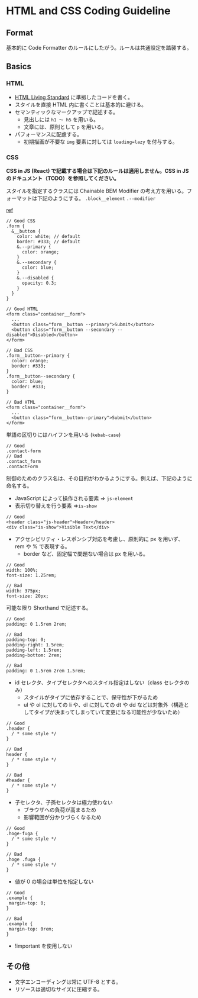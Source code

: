 # HTML and CSS Coding Guideline

## Format

基本的に Code Formatter のルールにしたがう。ルールは共通設定を踏襲する。

## Basics

### HTML

- [HTML Living Standard](https://html.spec.whatwg.org/multipage/) に準拠したコードを書く。
- スタイルを直接 HTML 内に書くことは基本的に避ける。
- セマンティックなマークアップで記述する。
  - 見出しには `h1 〜 h5` を用いる。
  - 文章には、原則として `p` を用いる。
- パフォーマンスに配慮する。
  - 初期描画が不要な `img` 要素に対しては `loading=lazy` を付与する。

### CSS

**CSS in JS (React) で記載する場合は下記のルールは適用しません。CSS in JS のドキュメント（TODO）を参照してください。**

スタイルを指定するクラスには Chainable BEM Modifier の考え方を用いる。フォーマットは下記のようにする。
`.block__element`
`.--modifier`

[ref](https://webuild.envato.com/blog/chainable-bem-modifiers/)

```
// Good CSS
.form {
  &__button {
    color: white; // default
    border: #333; // default
    &.--primary {
      color: orange;
    }
    &.--secondary {
      color: blue;
    }
    &.--disabled {
      opacity: 0.3;
    }
  }
}
```

```
// Good HTML
<form class="container__form">
  ...
  <button class="form__button --primary">Submit</button>
  <button class="form__button --secondary --disabled">Disabled</button>
</form>
```

```
// Bad CSS
.form__button--primary {
  color: orange;
  border: #333;
}
.form__button--secondary {
  color: blue;
  border: #333;
}
```

```
// Bad HTML
<form class="container__form">
  ...
  <button class="form__button--primary">Submit</button>
</form>
```

単語の区切りにはハイフンを用いる (`kebab-case`)

```
// Good
.contact-form
// Bad
.contact_form
.contactForm
```

制御のためのクラス名は、その目的がわかるようにする。例えば、下記のように命名する。

- JavaScript によって操作される要素 => `js-element`
- 表示切り替えを行う要素 =>`is-show`

```
// Good
<header class="js-header">Header</header>
<div class="is-show">Visible Text</div>
```

- アクセシビリティ・レスポンシブ対応を考慮し、原則的に px を用いず、rem や % で表現する。
  - border など、固定幅で問題ない場合は px を用いる。

```
// Good
width: 100%;
font-size: 1.25rem;

// Bad
width: 375px;
font-size: 20px;

```

可能な限り Shorthand で記述する。

```
// Good
padding: 0 1.5rem 2rem;

// Bad
padding-top: 0;
padding-right: 1.5rem;
padding-left: 1.5rem;
padding-bottom: 2rem;

// Bad
padding: 0 1.5rem 2rem 1.5rem;
```

- id セレクタ、タイプセレクタへのスタイル指定はしない（class セレクタのみ）
  - スタイルがタイプに依存することで、保守性が下がるため
  - ul や ol に対しての li や、dl に対しての dt や dd などは対象外（構造としてタイプが決まってしまっていて変更になる可能性が少ないため）

```
// Good
.header {
  / * some style */
}

// Bad
header {
  / * some style */
}

// Bad
#header {
  / * some style */
}
```

- 子セレクタ、子孫セレクタは極力使わない
  - ブラウザへの負荷が高まるため
  - 影響範囲が分かりづらくなるため

```
// Good
.hoge-fuga {
  / * some style */
}

// Bad
.hoge .fuga {
  / * some style */
}
```

- 値が 0 の場合は単位を指定しない

```
// Good
.example {
 margin-top: 0;
}

// Bad
.example {
 margin-top: 0rem;
}
```

- !important を使用しない

## その他

- 文字エンコーディングは常に UTF-8 とする。
- リソースは適切なサイズに圧縮する。
